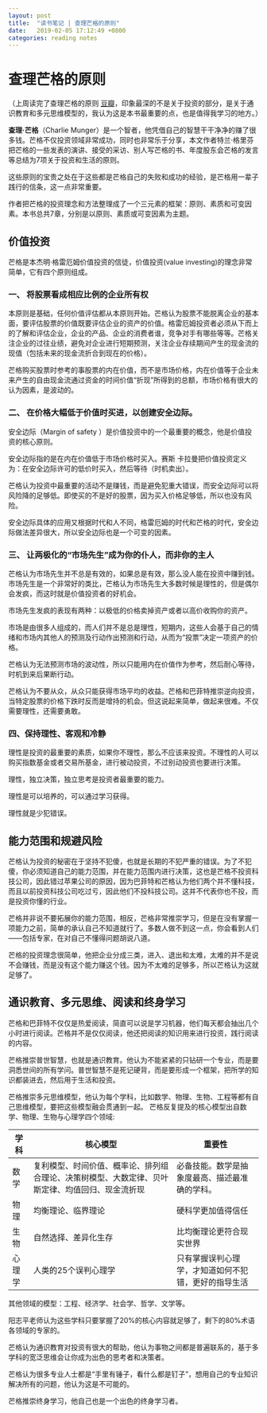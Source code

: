 ```yaml
---
layout: post
title:  "读书笔记 | 查理芒格的原则"
date:   2019-02-05 17:12:49 +0800
categories: reading notes
---
```

# 查理芒格的原则

（上周读完了查理芒格的原则 [豆瓣](https://book.douban.com/subject/27599920/)，印象最深的不是关于投资的部分，是关于通识教育和多元思维模型的，我认为这是本书最重要的点，也是值得我学习的地方。）

**查理·芒格**（Charlie Munger）是一个智者，他凭借自己的智慧干干净净的赚了很多钱。芒格不仅投资领域非常成功，同时也非常乐于分享，本文作者特兰·格里芬把芒格的一些发表的演讲、接受的采访、别人写芒格的书、年度股东会芒格的发言等总结为7项关于投资和生活的原则。

这些原则的宝贵之处在于这些都是芒格自己的失败和成功的经验，是芒格用一辈子践行的信条，这一点非常重要。

作者把芒格的投资理念和方法整理成了一个三元素的框架：原则、素质和可变因素。本书总共7章，分别是以原则、素质或可变因素为主题。

## 价值投资
芒格是本杰明·格雷厄姆价值投资的信徒，价值投资(value investing)的理念非常简单，它有四个原则组成。
### 一、 将股票看成相应比例的企业所有权
本原则是基础，任何价值评估都从本原则开始。芒格认为股票不能脱离企业的基本面，要评估股票的价值既要评估企业的资产的价值。格雷厄姆投资者必须从下而上的了解和评估企业，企业的产品、企业的消费者谁，竞争对手有哪些等等。芒格关注企业的过往业绩，避免对企业进行短期预测，关注企业存续期间产生的现金流的现值（包括未来的现金流折合到现在的价格）。

芒格购买股票时参考的事股票的内在价值，而不是市场价格，内在价值等于企业未来产生的自由现金流通过资金的时间价值“折现”所得到的总额，市场价格有很大的认为因素，是波动的。
### 二、 在价格大幅低于价值时买进，以创建安全边际。
安全边际（Margin of safety ）是价值投资中的一个最重要的概念，他是价值投资的核心原则。

安全边际指的是在内在价值低于市场价格时买入。赛斯 卡拉曼把价值投资定义为：在安全边际许可的低价时买入，然后等待（时机卖出）。

芒格认为投资中最重要的活动不是赚钱，而是避免犯重大错误，而安全边际可以将风险降的足够低。即使买的不是好的股票，因为买入价格足够低，所以也没有风险。

安全边际具体的应用又根据时代和人不同，格雷厄姆的时代和芒格的时代，安全边际做法差异很大，所以安全边际也是一个可变的因素。

### 三、 让两极化的“市场先生”成为你的仆人，而非你的主人
芒格认为市场先生并不总是有效的，如果总是有效，那么没人能在投资中赚到钱。市场先生是一个非常好的类比，芒格认为市场先生大多数时候是理性的，但是偶尔会发疯，而这时就是价值投资者的好机会。

市场先生发疯的表现有两种：以极低的价格卖掉资产或者以高价收购你的资产。

市场是由很多人组成的，而人们并不是总是理性，短期内，这些人会基于自己的情绪和市场内其他人的预测及行动作出预测和行动，从而为“投票”决定一项资产的价格。

芒格认为无法预测市场的波动性，所以只能用内在价值作为参考，然后耐心等待，时机到来后果断行动。

芒格认为不要从众，从众只能获得市场平均的收益。芒格和巴菲特推崇逆向投资，当特定股票的价格下跌时反而是增持的机会。但这说起来简单，做起来很难。不仅需要理性，还需要勇敢。

### 四、保持理性、客观和冷静
理性是投资的最重要的素质，如果你不理性，那么不应该来投资。不理性的人可以购买指数基金或者交易所基金，进行被动投资，不过别动投资也要进行决策。

理性，独立决策，独立思考是投资者最重要的能力。

理性是可以培养的，可以通过学习获得。

理性就是少犯错误。

## 能力范围和规避风险
芒格认为投资的秘密在于坚持不犯傻，也就是长期的不犯严重的错误。为了不犯傻，你必须知道自己的能力范围，并在能力范围内进行决策，这也是芒格不投资科技公司，因此错过苹果公司的原因，因为巴菲特和芒格认为他们两个并不懂科技，而且以前投资科技公司吃过亏，因此他们不投科技公司。这并不代表你也不投，而是投资你懂的行业。

芒格并非说不要拓展你的能力范围，相反，芒格非常推崇学习，但是在没有掌握一项能力之前，简单的承认自己不知道就行了。多数人做不到这一点，你会看到人们——包括专家，在对自己不懂得问题胡说八道。

芒格的投资理念很简单，他把企业分成三类，进入、退出和太难，太难的并不是说不会赚钱，而是没有这个能力赚这个钱。因为不太难的足够多，所以芒格认为这就足够了。

## 通识教育、多元思维、阅读和终身学习
芒格和巴菲特不仅仅是热爱阅读，简直可以说是学习机器，他们每天都会抽出几个小时进行阅读。芒格并不是仅仅阅读，他还把阅读的知识用来进行投资，践行阅读的内容。

芒格推崇普世智慧，也就是通识教育。他认为不能紧紧的只钻研一个专业，而是要洞悉世间的所有学问。普世智慧不是死记硬背，而是要形成一个框架，把所学的知识都装进去，然后用于生活和投资。

芒格推崇多元思维模型，他认为每个学科，比如数学、物理、生物、工程等都有自己思维模型，要把这些模型融会贯通到一起。
芒格反复提及的核心模型出自数学、物理、生物与心理学四个领域:

| 学科   | 核心模型                                                     | 重要性                                               |
| ------ | ------------------------------------------------------------ | ---------------------------------------------------- |
| 数学   | 复利模型、时间价值、概率论、排列组合理论、决策树模型、大数定律、贝叶斯定律、均值回归、现金流折现 | 必备技能。数学是抽象度最高、描述最准确的学科。       |
| 物理   | 均衡理论、临界理论                                           | 硬科学更加值得信任                                   |
| 生物   | 自然选择、差异化生存                                         | 比均衡理论更符合现实世界                             |
| 心理学 | 人类的25个误判心理学                                         | 只有掌握误判心理学，才知道如何不犯错，更好的指导生活 |

其他领域的模型：工程、经济学、社会学、哲学、文学等。

阳志平老师认为这些学科只要掌握了20%的核心内容就足够了，剩下的80%术语各领域的专家的。

芒格认为通识教育对投资有很大的帮助，他认为事物之间都是普遍联系的，基于多学科的宽泛思维会让你成为出色的思考者和决策者。

芒格认为很多专业人士都是“手里有锤子，看什么都是钉子”，想用自己的专业知识解决所有的问题，他认为这是不可能的。

芒格推崇终身学习，他自己也是一个出色的终身学习者。


